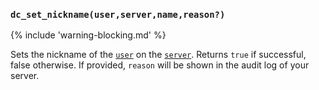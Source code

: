 ### `dc_set_nickname(user,server,name,reason?)`

{% include 'warning-blocking.md' %}

Sets the nickname of the [`user`](/values/user.md) on the [`server`](/values/server.md).
Returns `true` if successful, false otherwise.
If provided, `reason` will be shown in the audit log of your server.